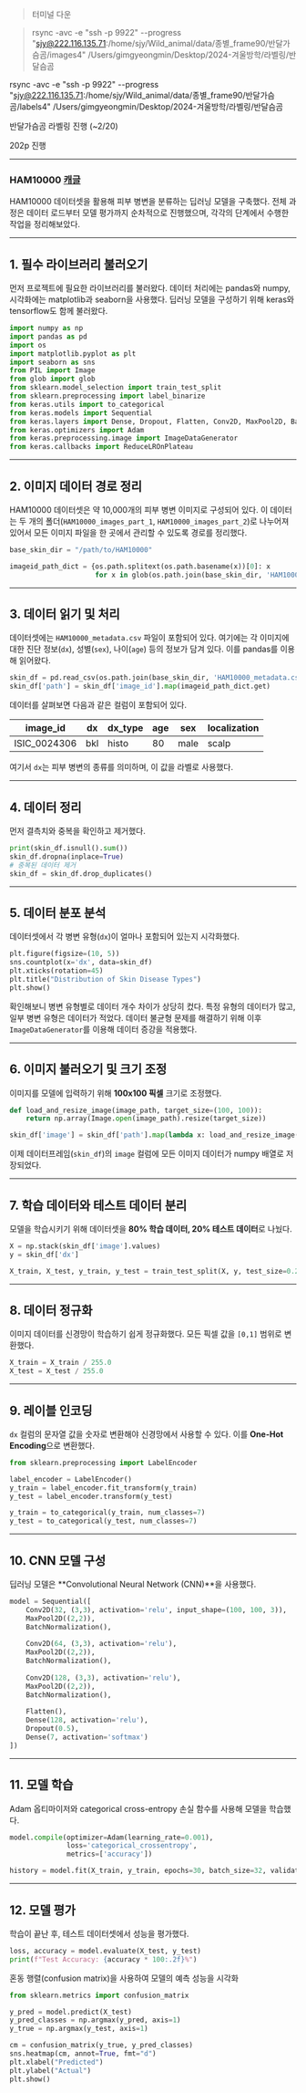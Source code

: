 >터미널 다운

>rsync -avc -e "ssh -p 9922" --progress "sjy@222.116.135.71:/home/sjy/Wild_animal/data/종별_frame90/반달가슴곰/images4"  /Users/gimgyeongmin/Desktop/2024-겨울방학/라벨링/반달슴곰

rsync -avc -e "ssh -p 9922" --progress "sjy@222.116.135.71:/home/sjy/Wild_animal/data/종별_frame90/반달가슴곰/labels4"  /Users/gimgyeongmin/Desktop/2024-겨울방학/라벨링/반달슴곰

반달가슴곰 라벨링 진행 (~2/20)

202p 진행

---
### HAM10000  [캐글](https://www.kaggle.com/datasets/kmader/skin-cancer-mnist-ham10000)
HAM10000 데이터셋을 활용해 피부 병변을 분류하는 딥러닝 모델을 구축했다. 전체 과정은 데이터 로드부터 모델 평가까지 순차적으로 진행했으며, 각각의 단계에서 수행한 작업을 정리해보았다.

---
## 1. 필수 라이브러리 불러오기
먼저 프로젝트에 필요한 라이브러리를 불러왔다. 데이터 처리에는 pandas와 numpy, 시각화에는 matplotlib과 seaborn을 사용했다. 딥러닝 모델을 구성하기 위해 keras와 tensorflow도 함께 불러왔다.
```python
import numpy as np
import pandas as pd
import os
import matplotlib.pyplot as plt
import seaborn as sns
from PIL import Image
from glob import glob
from sklearn.model_selection import train_test_split
from sklearn.preprocessing import label_binarize
from keras.utils import to_categorical
from keras.models import Sequential
from keras.layers import Dense, Dropout, Flatten, Conv2D, MaxPool2D, BatchNormalization
from keras.optimizers import Adam
from keras.preprocessing.image import ImageDataGenerator
from keras.callbacks import ReduceLROnPlateau
```

---
## 2. 이미지 데이터 경로 정리
HAM10000 데이터셋은 약 10,000개의 피부 병변 이미지로 구성되어 있다. 이 데이터는 두 개의 폴더(`HAM10000_images_part_1`, `HAM10000_images_part_2`)로 나누어져 있어서 모든 이미지 파일을 한 곳에서 관리할 수 있도록 경로를 정리했다.
```python
base_skin_dir = "/path/to/HAM10000"

imageid_path_dict = {os.path.splitext(os.path.basename(x))[0]: x 
                     for x in glob(os.path.join(base_skin_dir, 'HAM10000_images_part_*', '*.jpg'))}
```

---
## 3. 데이터 읽기 및 처리
데이터셋에는 `HAM10000_metadata.csv` 파일이 포함되어 있다. 여기에는 각 이미지에 대한 진단 정보(`dx`), 성별(`sex`), 나이(`age`) 등의 정보가 담겨 있다. 이를 pandas를 이용해 읽어왔다.
```python
skin_df = pd.read_csv(os.path.join(base_skin_dir, 'HAM10000_metadata.csv'))
skin_df['path'] = skin_df['image_id'].map(imageid_path_dict.get)
```
데이터를 살펴보면 다음과 같은 컬럼이 포함되어 있다.

|image_id|dx|dx_type|age|sex|localization|
|---|---|---|---|---|---|
|ISIC_0024306|bkl|histo|80|male|scalp|

여기서 `dx`는 피부 병변의 종류를 의미하며, 이 값을 라벨로 사용했다.

---

## 4. 데이터 정리
먼저 결측치와 중복을 확인하고 제거했다.
```python
print(skin_df.isnull().sum())
skin_df.dropna(inplace=True)
# 중복된 데이터 제거
skin_df = skin_df.drop_duplicates()
```

---
## 5. 데이터 분포 분석
데이터셋에서 각 병변 유형(`dx`)이 얼마나 포함되어 있는지 시각화했다.
```python
plt.figure(figsize=(10, 5))
sns.countplot(x='dx', data=skin_df)
plt.xticks(rotation=45)
plt.title("Distribution of Skin Disease Types")
plt.show()
```
확인해보니 병변 유형별로 데이터 개수 차이가 상당히 컸다. 특정 유형의 데이터가 많고, 일부 병변 유형은 데이터가 적었다. 데이터 불균형 문제를 해결하기 위해 이후 `ImageDataGenerator`를 이용해 데이터 증강을 적용했다.

---
## 6. 이미지 불러오기 및 크기 조정
이미지를 모델에 입력하기 위해 **100x100 픽셀** 크기로 조정했다.
```python
def load_and_resize_image(image_path, target_size=(100, 100)):
    return np.array(Image.open(image_path).resize(target_size))

skin_df['image'] = skin_df['path'].map(lambda x: load_and_resize_image(x))
```
이제 데이터프레임(`skin_df`)의 `image` 컬럼에 모든 이미지 데이터가 numpy 배열로 저장되었다.

---
## 7. 학습 데이터와 테스트 데이터 분리
모델을 학습시키기 위해 데이터셋을 **80% 학습 데이터, 20% 테스트 데이터**로 나눴다.
```python
X = np.stack(skin_df['image'].values)
y = skin_df['dx']

X_train, X_test, y_train, y_test = train_test_split(X, y, test_size=0.2, random_state=42)
```

---
## 8. 데이터 정규화
이미지 데이터를 신경망이 학습하기 쉽게 정규화했다. 모든 픽셀 값을 `[0,1]` 범위로 변환했다.
```python
X_train = X_train / 255.0
X_test = X_test / 255.0
```

---
## 9. 레이블 인코딩
`dx` 컬럼의 문자열 값을 숫자로 변환해야 신경망에서 사용할 수 있다. 이를 **One-Hot Encoding**으로 변환했다.
```python
from sklearn.preprocessing import LabelEncoder

label_encoder = LabelEncoder()
y_train = label_encoder.fit_transform(y_train)
y_test = label_encoder.transform(y_test)

y_train = to_categorical(y_train, num_classes=7)
y_test = to_categorical(y_test, num_classes=7)

```

---
## 10. CNN 모델 구성
딥러닝 모델은 **Convolutional Neural Network (CNN)**을 사용했다.
```python
model = Sequential([
    Conv2D(32, (3,3), activation='relu', input_shape=(100, 100, 3)),
    MaxPool2D((2,2)),
    BatchNormalization(),
    
    Conv2D(64, (3,3), activation='relu'),
    MaxPool2D((2,2)),
    BatchNormalization(),
    
    Conv2D(128, (3,3), activation='relu'),
    MaxPool2D((2,2)),
    BatchNormalization(),
    
    Flatten(),
    Dense(128, activation='relu'),
    Dropout(0.5),
    Dense(7, activation='softmax')
])
```
---
## 11. 모델 학습
Adam 옵티마이저와 categorical cross-entropy 손실 함수를 사용해 모델을 학습했다.
```python
model.compile(optimizer=Adam(learning_rate=0.001), 
              loss='categorical_crossentropy', 
              metrics=['accuracy'])

history = model.fit(X_train, y_train, epochs=30, batch_size=32, validation_data=(X_test, y_test))
```

---
## 12. 모델 평가
학습이 끝난 후, 테스트 데이터셋에서 성능을 평가했다.
```python
loss, accuracy = model.evaluate(X_test, y_test)
print(f"Test Accuracy: {accuracy * 100:.2f}%")
```
혼동 행렬(confusion matrix)을 사용하여 모델의 예측 성능을 시각화
```python
from sklearn.metrics import confusion_matrix

y_pred = model.predict(X_test)
y_pred_classes = np.argmax(y_pred, axis=1)
y_true = np.argmax(y_test, axis=1)

cm = confusion_matrix(y_true, y_pred_classes)
sns.heatmap(cm, annot=True, fmt="d")
plt.xlabel("Predicted")
plt.ylabel("Actual")
plt.show()

```